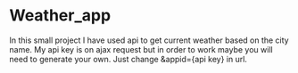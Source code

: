 # Weather_app
In this small project I have used api to get current weather based on the city name.
My api key is on ajax request but in order to work maybe you will need to generate your own.
Just change &appid={api key} in url.
